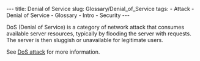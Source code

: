 --- title: Denial of Service slug: Glossary/Denial_of_Service tags: - Attack - Denial of Service - Glossary - Intro - Security ---

DoS (Denial of Service) is a category of network attack that consumes available server resources, typically by flooding the server with requests. The server is then sluggish or unavailable for legitimate users.

See [DoS attack](/en-US/docs/Glossary/DOS_attack) for more information.
